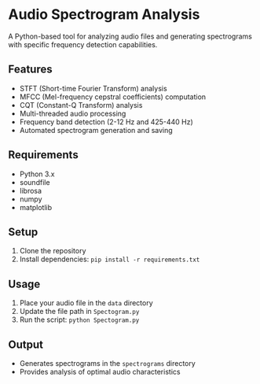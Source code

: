 # Audio Spectrogram Analysis

A Python-based tool for analyzing audio files and generating spectrograms with specific frequency detection capabilities.

## Features
- STFT (Short-time Fourier Transform) analysis
- MFCC (Mel-frequency cepstral coefficients) computation
- CQT (Constant-Q Transform) analysis
- Multi-threaded audio processing
- Frequency band detection (2-12 Hz and 425-440 Hz)
- Automated spectrogram generation and saving

## Requirements
- Python 3.x
- soundfile
- librosa
- numpy
- matplotlib

## Setup
1. Clone the repository
2. Install dependencies:
```pip install -r requirements.txt```

## Usage
1. Place your audio file in the `data` directory
2. Update the file path in `Spectogram.py`
3. Run the script:
```python Spectogram.py```

## Output
- Generates spectrograms in the `spectrograms` directory
- Provides analysis of optimal audio characteristics